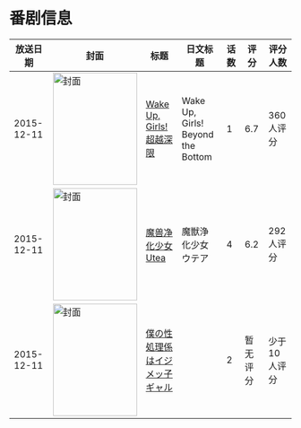 # 番剧信息

|放送日期|封面|标题|日文标题|话数|评分|评分人数|
|---|---|---|---|---|---|---|
|2015-12-11|<img src="//lain.bgm.tv/pic/cover/c/b7/88/128801_GYrTv.jpg" alt="封面" style="width:150px;height:200px;object-fit:cover;">|[Wake Up, Girls! 超越深限](https://bangumi.tv/subject/128801)|Wake Up, Girls! Beyond the Bottom|1|6.7|360人评分|
|2015-12-11|<img src="/img/no_icon_subject.png" alt="封面" style="width:150px;height:200px;object-fit:cover;">|[魔兽净化少女Utea](https://bangumi.tv/subject/160301)|魔獣浄化少女ウテア|4|6.2|292人评分|
|2015-12-11|<img src="/img/no_icon_subject.png" alt="封面" style="width:150px;height:200px;object-fit:cover;">|[僕の性処理係はイジメッ子ギャル](https://bangumi.tv/subject/313399)||2|暂无评分|少于10人评分|
